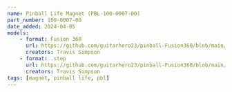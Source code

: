 ```yaml
---
name: Pinball Life Magnet (PBL-100-0007-00)
part_number: 100-0007-00
date_added: 2024-04-05
models:
    - format: Fusion 360
      url: https://github.com/guitarhero23/pinball-Fusion360/blob/main/PBL%20Magnet%20(PBL-100-0007-00).f3d
      creators: Travis Simpson
	- format: .step
      url: https://github.com/guitarhero23/pinball-Fusion360/blob/main/PBL%20Magnet%20(PBL-100-0007-00).step
      creators: Travis Simpson
tags: [magnet, pinball life, pbl]
---
```

